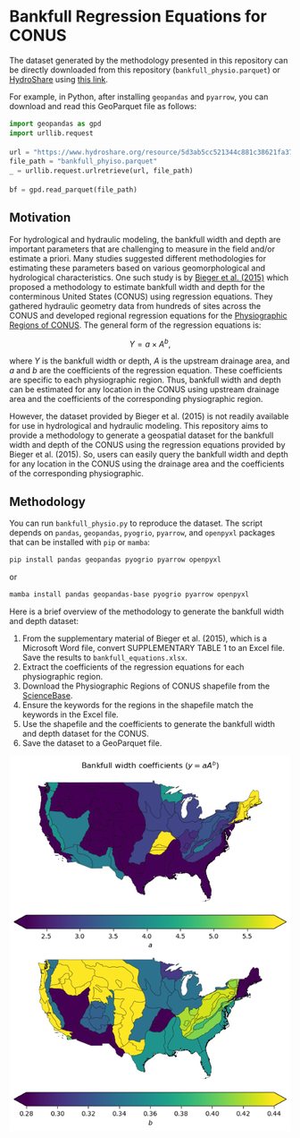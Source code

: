 # Bankfull Regression Equations for CONUS

The dataset generated by the methodology presented in this repository can
be directly downloaded from this repository (`bankfull_physio.parquet`) or
[HydroShare](https://www.hydroshare.org/resource/5d3ab5cc521344c881c38621fa3769f1/)
using
[this link](https://www.hydroshare.org/resource/5d3ab5cc521344c881c38621fa3769f1/data/contents/bankfull_phyiso.parquet).

For example, in Python, after installing `geopandas` and `pyarrow`, you can
download and read this GeoParquet file as follows:

```python
import geopandas as gpd
import urllib.request

url = "https://www.hydroshare.org/resource/5d3ab5cc521344c881c38621fa3769f1/data/contents/bankfull_phyiso.parquet"
file_path = "bankfull_phyiso.parquet"
_ = urllib.request.urlretrieve(url, file_path)

bf = gpd.read_parquet(file_path)
```

## Motivation

For hydrological and hydraulic modeling, the bankfull width and depth are
important parameters that are challenging to measure in the field and/or
estimate a priori. Many studies suggested different methodologies for estimating
these parameters based on various geomorphological and hydrological characteristics.
One such study is by [Bieger et al. (2015)](https://doi.org/10.1111/jawr.12282)
which proposed a methodology to estimate bankfull width and depth for the conterminous
United States (CONUS) using regression equations. They gathered hydraulic geometry
data from hundreds of sites across the CONUS and developed regional regression
equations for the
[Physiographic Regions of CONUS](https://www.sciencebase.gov/catalog/item/631405bbd34e36012efa304e).
The general form of the regression equations is:

$$
Y = a \times A^b,
$$

where $Y$ is the bankfull width or depth, $A$ is the upstream  drainage area, and
$a$ and $b$ are the coefficients of the regression equation. These coefficients are
specific to each physiographic region. Thus, bankfull width and depth can be
estimated for any location in the CONUS using upstream drainage area and the coefficients
of the corresponding physiographic region.

However, the dataset provided by Bieger et al. (2015) is not readily available
for use in hydrological and hydraulic modeling. This repository aims to provide
a methodology to generate a geospatial dataset for the bankfull width and depth
of the CONUS using the regression equations provided by Bieger et al. (2015).
So, users can easily query the bankfull width and depth for any location in the
CONUS using the drainage area and the coefficients of the corresponding physiographic.

## Methodology

You can run `bankfull_physio.py` to reproduce the dataset. The script depends on
`pandas`, `geopandas`, `pyogrio`, `pyarrow`, and `openpyxl` packages that can be installed
with `pip` or `mamba`:

```bash
pip install pandas geopandas pyogrio pyarrow openpyxl
```

or

```bash
mamba install pandas geopandas-base pyogrio pyarrow openpyxl
```

Here is a brief overview of the methodology to generate the bankfull width
and depth dataset:

1. From the supplementary material of Bieger et al. (2015), which is a Microsoft
   Word file, convert SUPPLEMENTARY TABLE 1 to an Excel file. Save the results
   to `bankfull_equations.xlsx`.
1. Extract the coefficients of the regression equations for each physiographic
   region.
1. Download the Physiographic Regions of CONUS shapefile from the
   [ScienceBase](https://www.sciencebase.gov/catalog/item/631405bbd34e36012efa304e).
1. Ensure the keywords for the regions in the shapefile match the keywords in the
   Excel file.
1. Use the shapefile and the coefficients to generate the bankfull width and depth
    dataset for the CONUS.
1. Save the dataset to a GeoParquet file.

![Bankfull width](width_plot.png)

